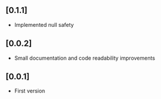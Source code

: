 ## [0.1.1]

* Implemented null safety

## [0.0.2]

* Small documentation and code readability improvements

## [0.0.1]

* First version
